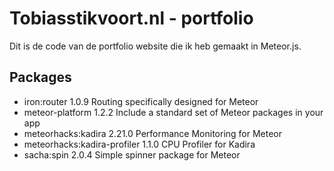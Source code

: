 # Tobiasstikvoort.nl - portfolio

Dit is de code van de portfolio website die ik heb gemaakt in Meteor.js.

## Packages

* iron:router                  1.0.9  Routing specifically designed for Meteor
* meteor-platform              1.2.2  Include a standard set of Meteor packages in your app
* meteorhacks:kadira           2.21.0  Performance Monitoring for Meteor
* meteorhacks:kadira-profiler  1.1.0  CPU Profiler for Kadira
* sacha:spin                   2.0.4  Simple spinner package for Meteor

